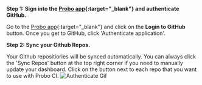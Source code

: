 **Step 1: Sign into the [Probo app](https://app.probo.ci/){:target="_blank"} and authenticate GitHub.**  

Go to the [Probo app](https://app.probo.ci/){:target="_blank"} and click on the **Login to GitHub** button. Once you get to GitHub, click 'Authenticate application'.

**Step 2: Sync your Github Repos.**   

Your Github repositiories will be synced automatically. You can always click the 'Sync Repos' button at the top right corner if you need to manually update your dashboard.  Click on the button next to each repo that you want to use with Probo CI.
<img src="/assets/authenticate.gif" alt="Authenticate Gif" class="docs-gif">
